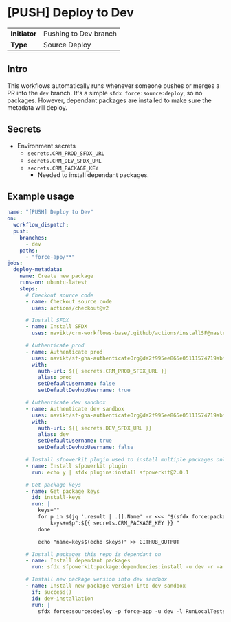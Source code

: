 # [PUSH] Deploy to Dev

|               |                       |
| ------------- | --------------------- |
| **Initiator** | Pushing to Dev branch |
| **Type**      | Source Deploy         |

## Intro

This workflows automatically runs whenever someone pushes or merges a PR into the `dev` branch. It's a simple `sfdx force:source:deploy`, so no packages. However, dependant packages are installed to make sure the metadata will deploy.

## Secrets

- Environment secrets
  - `secrets.CRM_PROD_SFDX_URL`
  - `secrets.CRM_DEV_SFDX_URL`
  - `secrets.CRM_PACKAGE_KEY`
    - Needed to install dependant packages.

## Example usage

```yml
name: "[PUSH] Deploy to Dev"
on:
  workflow_dispatch:
  push:
    branches:
      - dev
    paths:
      - "force-app/**"
jobs:
  deploy-metadata:
    name: Create new package
    runs-on: ubuntu-latest
    steps:
      # Checkout source code
      - name: Checkout source code
        uses: actions/checkout@v2

      # Install SFDX
      - name: Install SFDX
        uses: navikt/crm-workflows-base/.github/actions/installSF@master

      # Authenticate prod
      - name: Authenticate prod
        uses: navikt/sf-gha-authenticateOrg@da2f995ee865e05111574719abfc5ba12b459f0c
        with:
          auth-url: ${{ secrets.CRM_PROD_SFDX_URL }}
          alias: prod
          setDefaultUsername: false
          setDefaultDevhubUsername: true

      # Authenticate dev sandbox
      - name: Authenticate dev sandbox
        uses: navikt/sf-gha-authenticateOrg@da2f995ee865e05111574719abfc5ba12b459f0c
        with:
          auth-url: ${{ secrets.DEV_SFDX_URL }}
          alias: dev
          setDefaultUsername: true
          setDefaultDevhubUsername: false

      # Install sfpowerkit plugin used to install multiple packages only by version number
      - name: Install sfpowerkit plugin
        run: echo y | sfdx plugins:install sfpowerkit@2.0.1

      # Get package keys
      - name: Get package keys
        id: install-keys
        run: |
          keys=""
          for p in $(jq '.result | .[].Name' -r <<< "$(sfdx force:package:list --json)"); do
              keys+=$p":${{ secrets.CRM_PACKAGE_KEY }} "
          done

          echo "name=keys$(echo $keys)" >> GITHUB_OUTPUT

      # Install packages this repo is dependant on
      - name: Install dependant packages
        run: sfdx sfpowerkit:package:dependencies:install -u dev -r -a -w 60 -k '${{ steps.install-keys.outputs.keys }}'

      # Install new package version into dev sandbox
      - name: Install new package version into dev sandbox
        if: success()
        id: dev-installation
        run: |
          sfdx force:source:deploy -p force-app -u dev -l RunLocalTests
```
